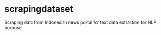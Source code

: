 # scrapingdataset
Scraping data from Indonesian news portal for text data extraction for NLP purpose
